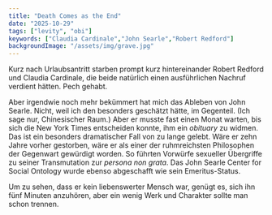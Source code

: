 ```yaml
---
title: "Death Comes as the End"
date: "2025-10-29"
tags: ["levity", "obi"]
keywords: ["Claudia Cardinale","John Searle","Robert Redford"]
backgroundImage: "/assets/img/grave.jpg"
---
```

Kurz nach Urlaubsantritt starben prompt kurz hintereinander Robert Redford und Claudia Cardinale, die beide natürlich einen ausführlichen Nachruf verdient hätten. Pech gehabt. 

Aber irgendwie noch mehr bekümmert hat mich das Ableben von John Searle. Nicht, weil ich den besonders geschätzt hätte, im Gegenteil. (Ich sage nur, Chinesischer Raum.) Aber er musste fast einen Monat warten, bis sich die New York Times entscheiden konnte, ihm ein *obituary* zu widmen. Das ist ein besonders dramatischer Fall von zu lange gelebt. Wäre er zehn Jahre vorher gestorben, wäre er als einer der ruhmreichsten Philosophen der Gegenwart gewürdigt worden. So führten Vorwürfe sexueller Übergriffe zu seiner Transmutation zur *persona non grata*. Das John Searle Center for Social Ontology wurde ebenso abgeschafft wie sein Emeritus-Status. 

Um zu sehen, dass er kein liebenswerter Mensch war, genügt es, sich ihn fünf Minuten anzuhören, aber ein wenig Werk und Charakter sollte man schon trennen.